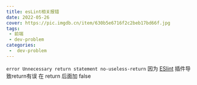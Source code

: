 ```yaml
---
title: esLint相关报错
date: 2022-05-26
cover: https://pic.imgdb.cn/item/630b5e6716f2c2beb17bd66f.jpg
tags:
 - 前端
 - dev-problem
categories:
 -  dev-problem
---
```


`error Unnecessary return statement no-useless-return`
因为 [ESlint](https://so.csdn.net/so/search?q=ESlint&spm=1001.2101.3001.7020) 插件导致return有误 在 return 后面加 false